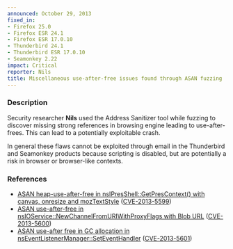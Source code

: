 ```yaml
---
announced: October 29, 2013
fixed_in:
- Firefox 25.0
- Firefox ESR 24.1
- Firefox ESR 17.0.10
- Thunderbird 24.1
- Thunderbird ESR 17.0.10
- Seamonkey 2.22
impact: Critical
reporter: Nils
title: Miscellaneous use-after-free issues found through ASAN fuzzing
---
```


<h3>Description</h3>

<p>Security researcher <strong>Nils</strong> used the Address Sanitizer tool
while fuzzing to discover missing strong references in browsing engine leading
to use-after-frees. This can lead to a potentially exploitable crash. 
</p>

<p class="note">In general these flaws cannot be exploited through email in the
Thunderbird and Seamonkey products because scripting is disabled, but are
potentially a risk in browser or browser-like contexts.</p>

<h3>References</h3>

<ul>
  <li><a href="https://bugzilla.mozilla.org/show_bug.cgi?id=915210">
       ASAN heap-use-after-free in nsIPresShell::GetPresContext() with canvas,
onresize and mozTextStyle</a> (<a href="http://cve.mitre.org/cgi-bin/cvename.cgi?name=CVE-2013-5599" class="ex-ref">CVE-2013-5599</a>)</li>
  <li><a href="https://bugzilla.mozilla.org/show_bug.cgi?id=916576">
       ASAN use-after-free in nsIOService::NewChannelFromURIWithProxyFlags with
Blob URL</a> (<a href="http://cve.mitre.org/cgi-bin/cvename.cgi?name=CVE-2013-5600" class="ex-ref">CVE-2013-5600</a>)</li>
  <li><a href="https://bugzilla.mozilla.org/show_bug.cgi?id=916685">
       ASAN use-after free in GC allocation in
nsEventListenerManager::SetEventHandler</a> (<a href="http://cve.mitre.org/cgi-bin/cvename.cgi?name=CVE-2013-5601" class="ex-ref">CVE-2013-5601</a>)</li>
</ul>



